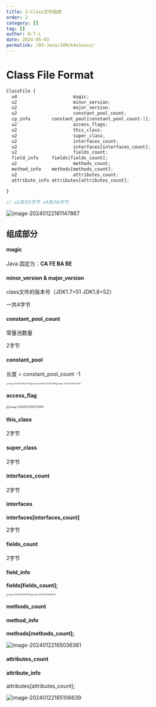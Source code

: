 ```yaml
---
title: 2-Class文件组成
order: 2
category: []
tag: []
author: H·T·L
date: 2024-05-03
permalink: /03-Java/JVM/k4x1oxxz/
---
```



# Class File  Format

```js
ClassFile {
  u4 				     magic; 
  u2 				     minor_version; 
  u2 				     major_version; 
  u2 				     constant_pool_count; 
  cp_info        constant_pool[constant_pool_count-1]; 
  u2 				     access_flags; 
  u2 				     this_class; 
  u2 				     super_class; 
  u2 				     interfaces_count; 
  u2 				     interfaces[interfaces_count]; 
  u2 				     fields_count; 
  field_info     fields[fields_count]; 
  u2 				     methods_count; 
  method_info    methods[methods_count]; 
  u2 				     attributes_count; 
  attribute_info attributes[attributes_count];

}

// u2表示2字节 u4表示4字节
```



![image-20240122161147867](./img/image-20240122161147867.png)

## 组成部分

#### magic

Java 固定为：**CA FE  BA BE**

#### minor_version & major_version 

 class文件的版本号（JDK1.7=51 JDK1.8=52）

一共4字节

#### constant_pool_count

常量池数量

2字节

#### constant_pool

长度 = constant_pool_count -1

<img src="./img/image-20240122162225783.png" alt="image-20240122162225783" style="zoom:33%;" /><img src="./img/image-20240122162255964.png" alt="image-20240122162255964" style="zoom:33%;" /><img src="./img/image-20240122162321647.png" alt="image-20240122162321647" style="zoom:33%;" />

#### access_flag

<img src="./img/image-20240122163734913.png" alt="image-20240122163734913" style="zoom:50%;" />



#### this_class

2字节

#### super_class

2字节

#### interfaces_count

2字节

#### interfaces

**interfaces[interfaces_count]**

2字节

#### fields_count

2字节

#### field_info

 **fields[fields_count];** 

<img src="./img/image-20240122164919071.png" alt="image-20240122164919071" style="zoom: 33%;" /><img src="./img/image-20240122164942997.png" alt="image-20240122164942997" style="zoom: 33%;" />

#### methods_count



####   method_info    

**methods[methods_count];** 

![image-20240122165036361](./img/image-20240122165036361.png)

#### attributes_count



####   attribute_info 

attributes[attributes_count];

![image-20240122165106639](./img/image-20240122165106639.png)




